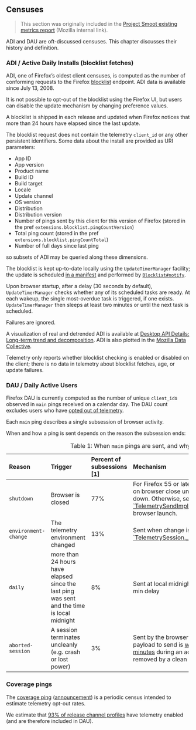## Censuses

> This section was originally included in the [Project Smoot existing metrics report][smootv1]
(Mozilla internal link).

[smootv1]: https://mozilla-private.report/smoot-existing-metrics/book/05_overview.html

ADI and DAU are oft-discussed censuses. This chapter discusses their history and definition.

### ADI / Active Daily Installs (blocklist fetches)

ADI, one of Firefox’s oldest client censuses, is computed as the number
of conforming requests to the Firefox
[blocklist](https://wiki.mozilla.org/Blocklisting) endpoint. ADI data is
available since July 13, 2008.

It is not possible to opt-out of the blocklist using the Firefox UI, but
users can disable the update mechanism by changing preference values.

A blocklist is shipped in each release and updated when Firefox notices
that more than 24 hours have elapsed since the last update.

The blocklist request does not contain the telemetry `client_id` or any
other persistent identifiers. Some data about the install are provided
as URI parameters:

  - App ID
  - App version
  - Product name
  - Build ID
  - Build target
  - Locale
  - Update channel
  - OS version
  - Distribution
  - Distribution version
  - Number of pings sent by this client for this version of Firefox
    (stored in the pref `extensions.blocklist.pingCountVersion`)
  - Total ping count (stored in the pref
    `extensions.blocklist.pingCountTotal`)
  - Number of full days since last ping

so subsets of ADI may be queried along these dimensions.

The blocklist is kept up-to-date locally using the `UpdateTimerManager`
facility; the update is scheduled [in a
manifest](https://searchfox.org/mozilla-central/rev/b36e97fc776635655e84f2048ff59f38fa8a4626/toolkit/mozapps/extensions/extensions.manifest#1)
and performed by
[`Blocklist#notify`](https://searchfox.org/mozilla-central/rev/b36e97fc776635655e84f2048ff59f38fa8a4626/toolkit/mozapps/extensions/Blocklist.jsm#569).

Upon browser startup, after a delay (30 seconds by default),
`UpdateTimerManager` checks whether any of its scheduled tasks are
ready. At each wakeup, the single most-overdue task is triggered, if one
exists. `UpdateTimerManager` then sleeps at least two minutes or until
the next task is scheduled.

Failures are ignored.

A visualization of real and detrended ADI is available at [Desktop API
Details: Long-term trend and
decomposition](https://strategy-and-insights.mozilla.com/dailyUsageSignals/adiDetails.html).
ADI is also plotted in the [Mozilla Data
Collective](https://www.mozdatacollective.com/report/index/index/element/877/segment/0).

Telemetry only reports whether blocklist checking is enabled or disabled
on the client; there is no data in telemetry about blocklist fetches,
age, or update failures.

### DAU / Daily Active Users

Firefox DAU is currently computed as the number of unique `client_id`s
observed in `main` pings received on a calendar day. The DAU count
excludes users who have [opted out of
telemetry](https://support.mozilla.org/en-US/kb/share-data-mozilla-help-improve-firefox).

Each `main` ping describes a single subsession of browser activity.

When and how a ping is sent depends on the reason the subsession ends:

<div id="tbl:pingreasons">

<table style="width:99%;">
<caption>Table 1: When <code>main</code> pings are sent, and why.</caption>
<colgroup>
<col style="width: 9%" />
<col style="width: 7%" />
<col style="width: 7%" />
<col style="width: 75%" />
</colgroup>
<thead>
<tr class="header">
<th style="text-align: left;">Reason</th>
<th style="text-align: left;">Trigger</th>
<th style="text-align: left;">Percent of subsessions [1]</th>
<th style="text-align: left;">Mechanism</th>
</tr>
</thead>
<tbody>
<tr class="odd">
<td style="text-align: left;"><code>shutdown</code></td>
<td style="text-align: left;">Browser is closed</td>
<td style="text-align: left;">77%</td>
<td style="text-align: left;">For Firefox 55 or later, sent by <a href="https://firefox-source-docs.mozilla.org/toolkit/components/telemetry/telemetry/internals/pingsender.html"><code>Pingsender</code></a> on browser close unless the OS is shutting down. Otherwise, sent by <a href="https://searchfox.org/mozilla-central/rev/532e4b94b9e807d157ba8e55034aef05c1196dc9/toolkit/components/telemetry/app/TelemetrySend.jsm#677">`TelemetrySendImpl.setup`</a> on the following browser launch.</td>
</tr>
<tr class="even">
<td style="text-align: left;"><code>environment-change</code></td>
<td style="text-align: left;">The telemetry environment changed</td>
<td style="text-align: left;">13%</td>
<td style="text-align: left;">Sent when change is detected by <a href="https://searchfox.org/mozilla-central/rev/532e4b94b9e807d157ba8e55034aef05c1196dc9/toolkit/components/telemetry/pings/TelemetrySession.jsm#1510">`TelemetrySession._onEnvironmentChange`</a></td>
</tr>
<tr class="odd">
<td style="text-align: left;"><code>daily</code></td>
<td style="text-align: left;">more than 24 hours have elapsed since the last ping was sent and the time is local midnight</td>
<td style="text-align: left;">8%</td>
<td style="text-align: left;">Sent at local midnight after a random 0-60 min delay</td>
</tr>
<tr class="even">
<td style="text-align: left;"><code>aborted-session</code></td>
<td style="text-align: left;">A session terminates uncleanly (e.g. crash or lost power)</td>
<td style="text-align: left;">3%</td>
<td style="text-align: left;">Sent by the browser on the next launch; the payload to send is <a href="https://firefox-source-docs.mozilla.org/toolkit/components/telemetry/telemetry/concepts/crashes.html">written to disk every 5 minutes</a> during an active session and removed by a clean shutdown</td>
</tr>
</tbody>
</table>

</div>

### Coverage pings

The [coverage
ping](https://firefox-source-docs.mozilla.org/toolkit/components/telemetry/telemetry/data/coverage-ping.html)
([announcement](https://blog.mozilla.org/data/2018/08/20/effectively-measuring-search-in-firefox/))
is a periodic census intended to estimate telemetry opt-out rates.

We estimate that [93% of release channel
profiles](https://metrics.mozilla.com/~rharter/reports/coverage/index.html)
have telemetry enabled (and are therefore included in DAU).
